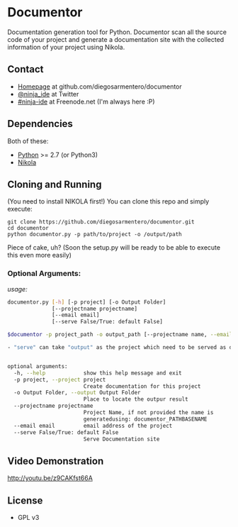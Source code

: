 Documentor
==========

Documentation generation tool for Python.
Documentor scan all the source code of your project and generate a documentation 
site with the collected information of your project using Nikola.

## Contact

-   [Homepage](https://github.com/diegosarmentero/documentor) at github.com/diegosarmentero/documentor
-   [@ninja\_ide](https://twitter.com/diegosarmentero) at Twitter
-   [#ninja-ide](irc://freenode.net/ninja-ide) at Freenode.net (I'm always here :P)

## Dependencies

Both of these:

-   [Python](http://python.org/) >= 2.7 (or Python3)
-   [Nikola](http://nikola.ralsina.com.ar/)


## Cloning and Running

(You need to install NIKOLA first!)
You can clone this repo and simply execute:

    git clone https://github.com/diegosarmentero/documentor.git
    cd documentor
    python documentor.py -p path/to/project -o /output/path

Piece of cake, uh?
(Soon the setup.py will be ready to be able to execute this even more easily)

### Optional Arguments:

*usage:*
```bash
documentor.py [-h] [-p project] [-o Output Folder]
              [--projectname projectname] 
              [--email email]
              [--serve False/True: default False]

$documentor -p project_path -o output_path [--projectname name, --email address --serve=True/False]

- "serve" can take "output" as the project which need to be served as documentation


optional arguments:
  -h, --help            show this help message and exit
  -p project, --project project
                        Create documentation for this project
  -o Output Folder, --output Output Folder
                        Place to locate the outpur result
  --projectname projectname
                        Project Name, if not provided the name is
                        generatedusing: documentor_PATHBASENAME
  --email email         email address of the project
  --serve False/True: default False
                        Serve Documentation site
```

## Video Demonstration

http://youtu.be/z9CAKfst66A

## License

-   GPL v3
